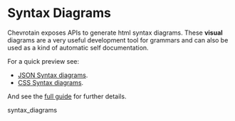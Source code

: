 # Syntax Diagrams

Chevrotain exposes APIs to generate html syntax diagrams.
These **visual** diagrams are a very useful development tool for grammars
and can also be used as a kind of automatic self documentation.

For a quick preview see:

-   [JSON Syntax diagrams](https://sap.github.io/chevrotain/diagrams_samples/json.html).
-   [CSS Syntax diagrams](https://sap.github.io/chevrotain/diagrams_samples/css.html).

And see the [full guide](../guide/generating_syntax_diagrams.md) for further details.

syntax_diagrams
